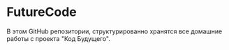 # FutureCode

В этом GitHub репозитории, структурированно хранятся все домашние работы с проекта "Код Будущего".
